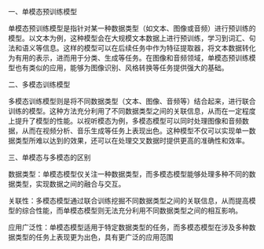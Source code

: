 一、单模态预训练模型

单模态预训练模型是指针对某一种数据类型（如文本、图像或音频）进行预训练的模型。以文本为例，这种模型会在大规模文本数据上进行预训练，学习到词汇、句法和语义等信息。这样的模型可以在后续任务中作为特征提取器，将文本数据转化为有用的表示，进而用于分类、生成等任务。在图像和音频领域，单模态预训练模型也有类似的应用，能够为图像识别、风格转换等任务提供强大的基础。

二、多模态训练模型

多模态训练模型则是将不同数据类型（文本、图像、音频等）结合起来，进行联合训练的模型。这种方法充分利用了不同数据类型之间的关联信息，从而在一定程度上提升了模型的性能。以视听模态为例，多模态模型可以同时处理图像和音频数据，从而在视频分析、音乐生成等任务上表现出色。这种模型不仅可以实现单一数据类型所难以达到的效果，还可以在处理交叉数据时提供更高的准确性和效率。

三、单模态与多模态的区别

数据类型：单模态模型仅关注一种数据类型，而多模态模型能够处理多种不同的数据类型，实现数据之间的融合与交互。

关联性：多模态模型通过联合训练挖掘不同数据类型之间的关联信息，从而提高模型的综合性能，而单模态模型则无法充分利用不同数据类型之间的相互影响。

应用广泛性：单模态模型适用于特定数据类型的任务，而多模态模型在涉及多种数据类型的任务上表现更为出色，具有更广泛的应用范围